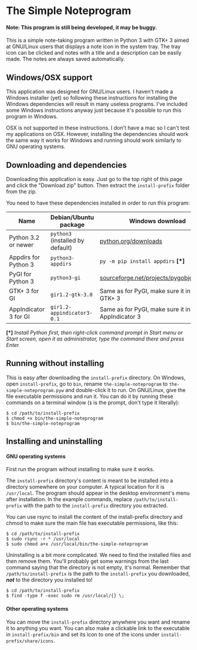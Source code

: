# The Simple Noteprogram

#### __Note:__ This program is still being developed, it may be buggy.

This is a simple note-taking program written in Python 3 with GTK+ 3 aimed at GNU/Linux users that displays a note icon in the system tray. The tray icon can be clicked and notes with a title and a description can be easily made. The notes are always saved automatically.

## Windows/OSX support

This application was designed for GNU/Linux users. I haven't made a Windows installer (yet) so following these instructions for installing the Windows dependencies will result in many useless programs. I've included some Windows instructions anyway just because it's possible to run this program in Windows.

OSX is not supported in these instructions. I don't have a mac so I can't test my applications on OSX. However, installing the dependencies should work the same way it works for Windows and running should work similarly to GNU operating systems.

## Downloading and dependencies

Downloading this application is easy. Just go to the top right of this page and click the "Download zip" button. Then extract the `install-prefix` folder from the zip.

You need to have these dependencies installed in order to run this program:

| Name                  | Debian/Ubuntu package             | Windows download                                                                              |
|-----------------------|-----------------------------------|-----------------------------------------------------------------------------------------------|
| Python 3.2 or newer   | `python3` (installed by default)  | [python.org/downloads](https://www.python.org/downloads/)                                     |
| Appdirs for Python 3  | `python3-appdirs`                 | `py -m pip install appdirs` __[\*]__                                                          |
| PyGI for Python 3     | `python3-gi`                      | [sourceforge.net/projects/pygobjectwin32](https://sourceforge.net/projects/pygobjectwin32/)   |
| GTK+ 3 for GI         | `gir1.2-gtk-3.0`                  | Same as for PyGI, make sure it installs GTK+ 3                                                |
| AppIndicator 3 for GI | `gir1.2-appindicator3-0.1`        | Same as for PyGI, make sure it installs AppIndicator 3                                        |

__[\*]__ *Install Python first, then right-click command prompt in Start menu or Start screen, open it as administrator, type the command there and press Enter.*

## Running without installing

This is easy after downloading the `install-prefix` directory. On Windows, open `install-prefix`, go to `bin`, rename `the-simple-noteprogram` to `the-simple-noteprogram.pyw` and double-click it to run. On GNU/Linux, give the file executable permissions and run it. You can do it by running these commands on a terminal window (`$` is the prompt, don't type it literally):

    $ cd /path/to/install-prefix
    $ chmod +x bin/the-simple-noteprogram
    $ bin/the-simple-noteprogram

## Installing and uninstalling

#### GNU operating systems

First run the program without installing to make sure it works.

The `install-prefix` directory's content is meant to be installed into a directory somewhere on your computer. A typical location for it is `/usr/local`. The program should appear in the desktop environment's menu after installation. In the example commands, replace `/path/to/install-prefix` with the path to the `install-prefix` directory you extracted.

You can use rsync to install the content of the install-prefix directory and chmod to make sure the main file has executable permissions, like this:

    $ cd /path/to/install-prefix
    $ sudo rsync -r * /usr/local
    $ sudo chmod a+x /usr/local/bin/the-simple-noteprogram

Uninstalling is a bit more complicated. We need to find the installed files and then remove them. You'll probably get some warnings from the last command saying that the directory is not empty, it's normal. Remember that `/path/to/install-prefix` is the path to the `install-prefix` you downloaded, __*not*__ to the directory you installed to!

    $ cd /path/to/install-prefix
    $ find -type f -exec sudo rm /usr/local/{} \;

#### Other operating systems

You can move the `install-prefix` directory anywhere you want and rename it to anything you want. You can also make a clickable link to the executable in `install-prefix/bin` and set its icon to one of the icons under `install-prefix/share/icons`.
